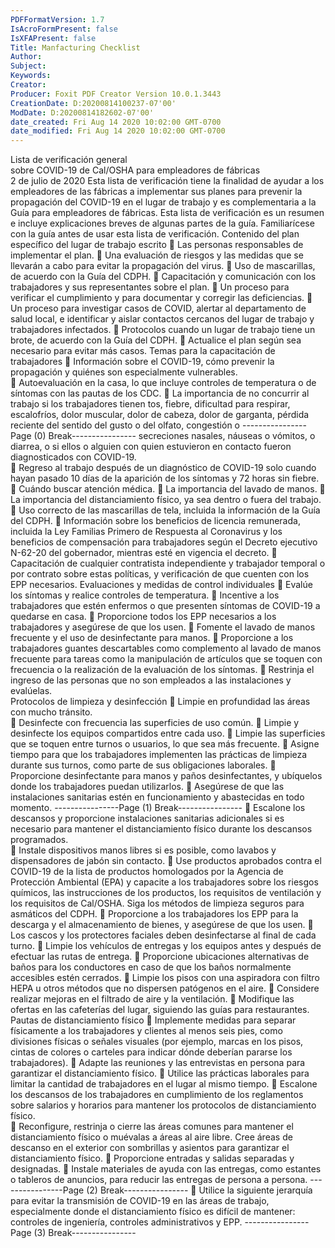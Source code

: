 ```yaml
---
PDFFormatVersion: 1.7
IsAcroFormPresent: false
IsXFAPresent: false
Title: Manfacturing Checklist
Author: 
Subject: 
Keywords: 
Creator: 
Producer: Foxit PDF Creator Version 10.0.1.3443
CreationDate: D:20200814100237-07'00'
ModDate: D:20200814182602-07'00'
date_created: Fri Aug 14 2020 10:02:00 GMT-0700
date_modified: Fri Aug 14 2020 10:02:00 GMT-0700
---
```

Lista de verificación general  
sobre COVID-19 de Cal/OSHA 
para empleadores de fábricas  
2 de julio de 2020 
Esta lista de verificación tiene la finalidad de ayudar a los empleadores de las fábricas a 
implementar sus planes para prevenir la propagación del COVID-19 en el lugar de trabajo y es 
complementaria a la Guía para empleadores de fábricas. Esta lista de verificación es un 
resumen e incluye explicaciones breves de algunas partes de la guía. Familiarícese con la guía 
antes de usar esta lista de verificación. 
Contenido del plan específico del lugar de 
trabajo escrito 
 Las personas responsables de implementar el plan. 
 Una evaluación de riesgos y las medidas que se llevarán a cabo para evitar la 
propagación del virus. 
 Uso de mascarillas, de acuerdo con la Guía del CDPH. 
 Capacitación y comunicación con los trabajadores y sus representantes sobre el 
plan. 
 Un proceso para verificar el cumplimiento y para documentar y corregir las 
deficiencias. 
 Un proceso para investigar casos de COVID, alertar al departamento de salud 
local, e identificar y aislar contactos cercanos del lugar de trabajo y trabajadores 
infectados. 
 Protocolos cuando un lugar de trabajo tiene un brote, de acuerdo con la Guía 
del CDPH. 
 Actualice el plan según sea necesario para evitar más casos. 
Temas para la capacitación de trabajadores 
 Información sobre el COVID-19, cómo prevenir la propagación y quiénes son 
especialmente vulnerables.  
 Autoevaluación en la casa, lo que incluye controles de temperatura o de 
síntomas con las pautas de los CDC. 
 La importancia de no concurrir al trabajo si los trabajadores tienen tos, fiebre, 
dificultad para respirar, escalofríos, dolor muscular, dolor de cabeza, dolor de 
garganta, pérdida reciente del sentido del gusto o del olfato, congestión o 
----------------Page (0) Break----------------
secreciones nasales, náuseas o vómitos, o diarrea, o si ellos o alguien con quien 
estuvieron en contacto fueron diagnosticados con COVID-19.  
 Regreso al trabajo después de un diagnóstico de COVID-19 solo cuando hayan 
pasado 10 días de la aparición de los síntomas y 72 horas sin fiebre. 
 Cuándo buscar atención médica. 
 La importancia del lavado de manos. 
 La importancia del distanciamiento físico, ya sea dentro o fuera del trabajo. 
 Uso correcto de las mascarillas de tela, incluida la información de la Guía del 
CDPH. 
 Información sobre los beneficios de licencia remunerada, incluida la Ley Familias 
Primero de Respuesta al Coronavirus y los beneficios de compensación para 
trabajadores según el Decreto ejecutivo N-62-20 del gobernador, mientras esté 
en vigencia el decreto. 
 Capacitación de cualquier contratista independiente y trabajador temporal o 
por contrato sobre estas políticas, y verificación de que cuenten con los EPP 
necesarios. 
Evaluaciones y medidas de control individuales 
 Evalúe los síntomas y realice controles de temperatura. 
 Incentive a los trabajadores que estén enfermos o que presenten síntomas de 
COVID-19 a quedarse en casa. 
 Proporcione todos los EPP necesarios a los trabajadores y asegúrese de que los 
usen. 
 Fomente el lavado de manos frecuente y el uso de desinfectante para manos. 
 Proporcione a los trabajadores guantes descartables como complemento al 
lavado de manos frecuente para tareas como la manipulación de artículos que 
se toquen con frecuencia o la realización de la evaluación de los síntomas. 
 Restrinja el ingreso de las personas que no son empleados a las instalaciones y 
evalúelas.   
Protocolos de limpieza y desinfección 
 Limpie en profundidad las áreas con mucho tránsito.  
 Desinfecte con frecuencia las superficies de uso común. 
 Limpie y desinfecte los equipos compartidos entre cada uso. 
 Limpie las superficies que se toquen entre turnos o usuarios, lo que sea más 
frecuente. 
 Asigne tiempo para que los trabajadores implementen las prácticas de limpieza 
durante sus turnos, como parte de sus obligaciones laborales. 
 Proporcione desinfectante para manos y paños desinfectantes, y ubíquelos 
donde los trabajadores puedan utilizarlos. 
 Asegúrese de que las instalaciones sanitarias estén en funcionamiento y 
abastecidas en todo momento. 
----------------Page (1) Break----------------
 Escalone los descansos y proporcione instalaciones sanitarias adicionales si es 
necesario para mantener el distanciamiento físico durante los descansos 
programados.  
 Instale dispositivos manos libres si es posible, como lavabos y dispensadores de 
jabón sin contacto. 
 Use productos aprobados contra el COVID-19 de la lista de productos 
homologados por la Agencia de Protección Ambiental (EPA) y capacite a los 
trabajadores sobre los riesgos químicos, las instrucciones de los productos, los 
requisitos de ventilación y los requisitos de Cal/OSHA. Siga los métodos de 
limpieza seguros para asmáticos del CDPH. 
 Proporcione a los trabajadores los EPP para la descarga y el almacenamiento de 
bienes, y asegúrese de que los usen. 
 Los cascos y los protectores faciales deben desinfectarse al final de cada turno. 
 Limpie los vehículos de entregas y los equipos antes y después de efectuar las 
rutas de entrega. 
 Proporcione ubicaciones alternativas de baños para los conductores en caso de 
que los baños normalmente accesibles estén cerrados. 
 Limpie los pisos con una aspiradora con filtro HEPA u otros métodos que no 
dispersen patógenos en el aire. 
 Considere realizar mejoras en el filtrado de aire y la ventilación. 
 Modifique las ofertas en las cafeterías del lugar, siguiendo las guías para 
restaurantes. 
Pautas de distanciamiento físico 
 Implemente medidas para separar físicamente a los trabajadores y clientes al 
menos seis pies, como divisiones físicas o señales visuales (por ejemplo, marcas 
en los pisos, cintas de colores o carteles para indicar dónde deberían pararse los 
trabajadores). 
 Adapte las reuniones y las entrevistas en persona para garantizar el 
distanciamiento físico. 
 Utilice las prácticas laborales para limitar la cantidad de trabajadores en el lugar 
al mismo tiempo. 
 Escalone los descansos de los trabajadores en cumplimiento de los reglamentos 
sobre salarios y horarios para mantener los protocolos de distanciamiento físico.  
 Reconfigure, restrinja o cierre las áreas comunes para mantener el 
distanciamiento físico o muévalas a áreas al aire libre. Cree áreas de descanso 
en el exterior con sombrillas y asientos para garantizar el distanciamiento físico. 
 Proporcione entradas y salidas separadas y designadas. 
 Instale materiales de ayuda con las entregas, como estantes o tableros de 
anuncios, para reducir las entregas de persona a persona. 
----------------Page (2) Break----------------
 Utilice la siguiente jerarquía para evitar la transmisión de COVID-19 en las áreas 
de trabajo, especialmente donde el distanciamiento físico es difícil de mantener: 
controles de ingeniería, controles administrativos y EPP. 
----------------Page (3) Break----------------
